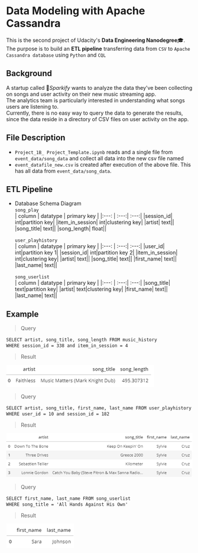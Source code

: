 # Data Modeling with Apache Cassandra
This is the second project of Udacity's **Data Engineering Nanodegree**:mortar_board:.  
The purpose is to build an **ETL pipeline** transferring data from `CSV` to `Apache Cassandra database` using `Python` and `CQL`

## Background
A startup called :musical_note:*Sparkify* wants to analyze the data they've been collecting on songs and user activity on their new music streaming app.  
The analytics team is particularly interested in understanding what songs users are listening to.  
Currently, there is no easy way to query the data to generate the results, since the data reside in a directory of CSV files on user activity on the app.

## File Description
- `Project_1B_ Project_Template.ipynb` reads and a single file from `event_data/song_data` and collect all data into the new csv file named 
- `event_datafile_new.csv` is created after execution of the above file. This has all data from `event_data/song_data`.

## ETL Pipeline
- Database Schema Diagram  
  `song_play`  
  | column | datatype | primary key |
  |:---: | :---:| :---:|
  |session_id| int|partition key|
  |item_in_session| int|clustering key|
  |artist| text||
  |song_title| text||
  |song_length| float||
  
  `user_playhistory`  
  | column | datatype | primary key |
  |:---: | :---:| :---:|
  |user_id| int|partition key 1|
  |session_id| int|partition key 2|
  |item_in_session| int|clustering key|
  |artist| text||
  |song_title| text||
  |first_name| text||
  |last_name| text||
  
  `song_userlist`  
  | column | datatype | primary key |
  |:---: | :---:| :---:|
  |song_title| text|partition key|
  |artist| text|clustering key|
  |first_name| text||
  |last_name| text||

## Example
> Query  
```
SELECT artist, song_title, song_length FROM music_history 
WHERE session_id = 338 and item_in_session = 4
```
> Result  

![music_history](/images/music_history.PNG)
   
> Query  
```
SELECT artist, song_title, first_name, last_name FROM user_playhistory 
WHERE user_id = 10 and session_id = 182
```
> Result  

![music_history2](/images/music_history2.PNG)
   
> Query  
```
SELECT first_name, last_name FROM song_userlist 
WHERE song_title = 'All Hands Against His Own'
```
> Result  

![music_history3](/images/music_history3.PNG)
